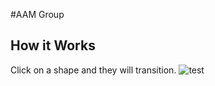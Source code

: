#AAM Group

## How it Works
Click on a shape and they will transition.
![test](https://user-images.githubusercontent.com/98493892/213084449-e348ec55-ce76-4a28-81b1-d30904679a33.gif)
